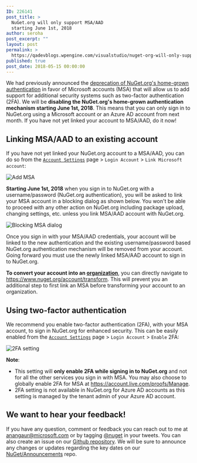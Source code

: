 ```yaml
---
ID: 226141
post_title: >
  NuGet.org will only support MSA/AAD
  starting June 1st, 2018
author: seroha
post_excerpt: ""
layout: post
permalink: >
  https://qadevblogs.wpengine.com/visualstudio/nuget-org-will-only-support-msa-aad-starting-june-1st-2018/
published: true
post_date: 2018-05-15 00:00:00
---
```

We had previously announced the [deprecation of NuGet.org's home-grown authentication][1] in favor of Microsoft accounts (MSA) that will allow us to add support for additional security systems such as two-factor authentication (2FA). We will be **disabling the NuGet.org's home-grown authentication mechanism starting June 1st, 2018**. This means that you can only sign in to NuGet.org using a Microsoft account or an Azure AD account from next month. If you have not yet linked your account to MSA/AAD, do it now!

## Linking MSA/AAD to an existing account

If you have not yet linked your NuGet.org account to a MSA/AAD, you can do so from the [`Account Settings`][2] page > `Login Account` > `Link Microsoft account`:

![Add MSA][3]

**Starting June 1st, 2018** when you sign in to NuGet.org with a username/password (NuGet.org authentication), you will be asked to link your MSA account in a blocking dialog as shown below. You won't be able to proceed with any other action on NuGet.org including package upload, changing settings, etc. unless you link MSA/AAD account with NuGet.org.

![Blocking MSA dialog][4]

Once you sign in with your MSA/AAD credentials, your account will be linked to the new authentication and the existing username/password based NuGet.org authentication mechanism will be removed from your account. Going forward you must use the newly linked MSA/AAD account to sign in to NuGet.org.

**To convert your account into an [organization][5]**, you can directly navigate to <https://www.nuget.org/account/transform>. This will prevent you an additional step to first link an MSA before transforming your account to an organization.

## Using two-factor authentication

We recommend you enable two-factor authentication (2FA), with your MSA account, to sign in NuGet.org for enhanced security. This can be easily enabled from the [`Account Settings`][2] page > `Login Account` > `Enable` 2FA:

![2FA setting][6]

**Note**:

*   This setting will **only enable 2FA while signing in to NuGet.org** and not for all the other services you sign in with MSA. You may also choose to globally enable 2FA for MSA at <https://account.live.com/proofs/Manage>.
*   2FA setting is not available in NuGet.org for Azure AD accounts as this setting is managed by the tenant admin of your Azure AD account. 

## We want to hear your feedback!

If you have any question, comment or feedback you can reach out to me at <anangaur@microsoft.com> or by tagging [@nuget][7] in your tweets. You can also create an issue on our [Github repository][8]. We will be sure to announce any changes or updates regarding the key dates on our [NuGet/Announcements][9] repo.

 [1]: https://blog.nuget.org/20180227/Deprecating-NuGet-org-authentication.html
 [2]: https://www.nuget.org/account
 [3]: https://devblogs.microsoft.com/nuget/wp-content/uploads/sites/49/2019/05/add-msa.png
 [4]: https://devblogs.microsoft.com/nuget/wp-content/uploads/sites/49/2019/05/link-msa-dialog.png
 [5]: https://docs.microsoft.com/en-us/nuget/reference/organizations-on-nuget-org
 [6]: https://devblogs.microsoft.com/nuget/wp-content/uploads/sites/49/2019/05/2fa-setting.png
 [7]: https://twitter.com/nuget
 [8]: https://github.com/NuGet/NuGetGallery/issues/new
 [9]: https://github.com/NuGet/Announcements